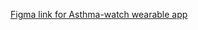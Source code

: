 [Figma link for Asthma-watch wearable app](https://www.figma.com/proto/dyY8zF0HrCbfoSlOlRFQNL/asthma-watch?type=design&node-id=47-6&t=BbagsSRnDUFmgM62-1&scaling=scale-down&page-id=0%3A1&starting-point-node-id=1%3A2&mode=design)